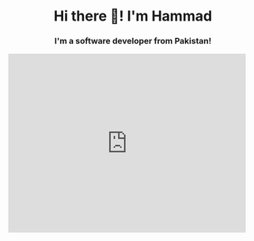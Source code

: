 <h1 align="center"> Hi there 👋! I'm Hammad </h1>
<h3 align="center"> I'm a software developer from Pakistan!</h3>
<div id="flag" align="centet">
    <iframe src="https://giphy.com/embed/KAFbB4lHFco2ID2kIV" width="480" height="361" frameBorder="0" class="giphy-embed" allowFullScreen></iframe><p><a href="https://giphy.com/stickers/meltdown-stop-the-meltdownflags-KAFbB4lHFco2ID2kIV"></a></p>
</div>

<!---
HammadSiddique/HammadSiddique is a ✨ special ✨ repository because its `README.md` (this file) appears on your GitHub profile.
You can click the Preview link to take a look at your changes.
--->
